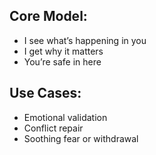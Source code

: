 ---
---

## **Core Model:**
- I see what’s happening in you
- I get why it matters
- You’re safe in here

## **Use Cases:**
- Emotional validation
- Conflict repair
- Soothing fear or withdrawal